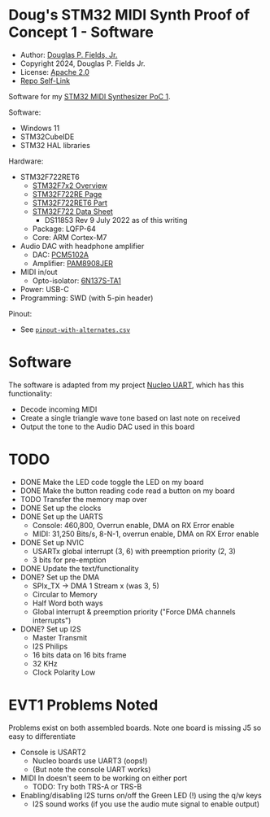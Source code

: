 # Doug's STM32 MIDI Synth Proof of Concept 1 - Software

* Author: [Douglas P. Fields, Jr.](mailto:symbolics@lisp.engineer)
* Copyright 2024, Douglas P. Fields Jr.
* License: [Apache 2.0](https://www.apache.org/licenses/LICENSE-2.0.txt)
* [Repo Self-Link](https://github.com/LispEngineer/stm-midi-poc1-sw)

Software for my 
[STM32 MIDI Synthesizer PoC 1](https://github.com/LispEngineer/stm-midi-poc1).

Software:
* Windows 11
* STM32CubeIDE
* STM32 HAL libraries

Hardware:
* STM32F722RET6
  * [STM32F7x2 Overview](https://www.st.com/en/microcontrollers-microprocessors/stm32f7x2.html)
  * [STM32F722RE Page](https://www.st.com/en/microcontrollers-microprocessors/stm32f722re.html)
  * [STM32F722RET6 Part](https://estore.st.com/en/stm32f722ret6-cpn.html)
  * [STM32F722 Data Sheet](https://www.st.com/resource/en/datasheet/stm32f722ic.pdf)
    * DS11853 Rev 9 July 2022 as of this writing
  * Package: LQFP-64
  * Core: ARM Cortex-M7
* Audio DAC with headphone amplifier
  * DAC: [PCM5102A](TODO)
  * Amplifier: [PAM8908JER](TODO)
* MIDI in/out
  * Opto-isolator: [6N137S-TA1](TODO)
* Power: USB-C
* Programming: SWD (with 5-pin header)

Pinout:
* See [`pinout-with-alternates.csv`](pinout-with-alternates.csv)

# Software

The software is adapted from my project
[Nucleo UART](https://github.com/LispEngineer/nucleo-uart), which has
this functionality:

* Decode incoming MIDI
* Create a single triangle wave tone based on last note on
  received
* Output the tone to the Audio DAC used in this board

# TODO

* DONE Make the LED code toggle the LED on my board
* DONE Make the button reading code read a button on my board
* TODO Transfer the memory map over
* DONE Set up the clocks
* DONE Set up the UARTS
  * Console: 460,800, Overrun enable, DMA on RX Error enable
  * MIDI: 31,250 Bits/s, 8-N-1, overrun enable, DMA on RX Error enable
* DONE Set up NVIC
  * USARTx global interrupt (3, 6) with preemption priority (2, 3)
  * 3 bits for pre-emption
* DONE Update the text/functionality
* DONE? Set up the DMA
  * SPIx_TX -> DMA 1 Stream x (was 3, 5)
  * Circular to Memory
  * Half Word both ways
  * Global interrupt & preemption priority ("Force DMA channels interrupts")
* DONE? Set up I2S
  * Master Transmit
  * I2S Philips
  * 16 bits data on 16 bits frame
  * 32 KHz
  * Clock Polarity Low

  
# EVT1 Problems Noted

Problems exist on both assembled boards.
Note one board is missing J5 so easy to differentiate

* Console is USART2
  * Nucleo boards use UART3 (oops!)
  * (But note the console UART works)
* MIDI In doesn't seem to be working on either port
  * TODO: Try both TRS-A or TRS-B
* Enabling/disabling I2S turns on/off the Green LED (!)
  using the q/w keys
  * I2S sound works (if you use the audio mute signal to enable output)